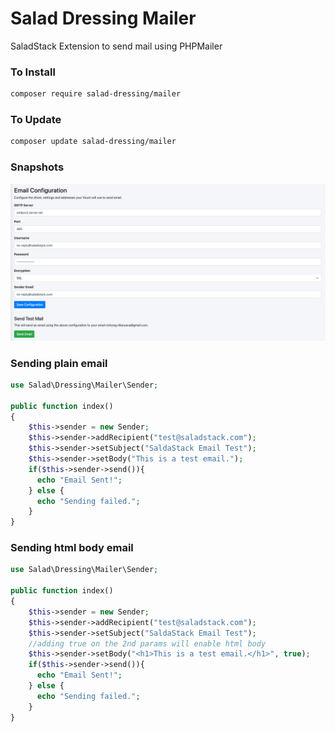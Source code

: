 # Salad Dressing Mailer
SaladStack Extension to send mail using PHPMailer

### To Install
```bash
composer require salad-dressing/mailer
```

### To Update
```bash
composer update salad-dressing/mailer
```

### Snapshots
![salad-dressing/mailer](./snapshot.png)

### Sending plain email
```php
use Salad\Dressing\Mailer\Sender;

public function index()
{
    $this->sender = new Sender;
    $this->sender->addRecipient("test@saladstack.com");
    $this->sender->setSubject("SaldaStack Email Test");
    $this->sender->setBody("This is a test email.");
    if($this->sender->send()){
      echo "Email Sent!";
    } else {
      echo "Sending failed.";
    }
}
```

### Sending html body email
```php
use Salad\Dressing\Mailer\Sender;

public function index()
{
    $this->sender = new Sender;
    $this->sender->addRecipient("test@saladstack.com");
    $this->sender->setSubject("SaldaStack Email Test");
    //adding true on the 2nd params will enable html body
    $this->sender->setBody("<h1>This is a test email.</h1>", true); 
    if($this->sender->send()){
      echo "Email Sent!";
    } else {
      echo "Sending failed.";
    }
}
```
